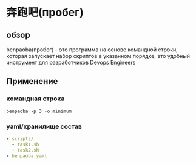 # 奔跑吧(пробег)
## обзор
benpaoba(пробег) - это программа на основе командной строки, которая запускает набор скриптов в указанном порядке,
это удобный инструмент для разработчиков Devops Engineers

## Применение
### командная строка
```
benpaoba -p 3 -o minimum
```

### yaml/хранилище состав
```yaml
- scripts/
  - task1.sh
  - task2.sh
- benpaoba.yaml
```
